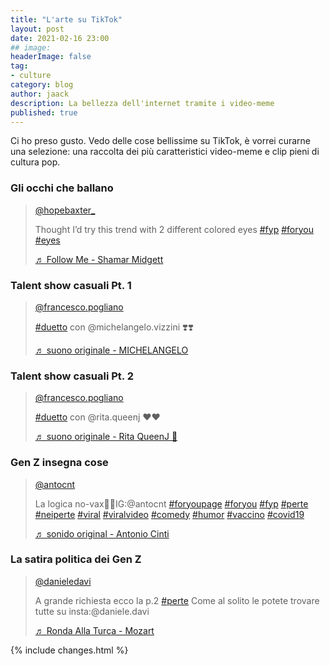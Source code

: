 ```yaml
---
title: "L'arte su TikTok"
layout: post
date: 2021-02-16 23:00
## image:
headerImage: false
tag:
- culture
category: blog
author: jaack
description: La bellezza dell'internet tramite i video-meme
published: true
---
```


Ci ho preso gusto. Vedo delle cose bellissime su TikTok, è vorrei curarne una selezione: una raccolta dei più caratteristici video-meme e clip pieni di cultura pop.

### Gli occhi che ballano
<blockquote class="tiktok-embed" cite="https://www.tiktok.com/@hopebaxter_/video/6919175802147900678" data-video-id="6919175802147900678" style="max-width: 605px;min-width: 325px;" > <section> <a target="_blank" title="@hopebaxter_" href="https://www.tiktok.com/@hopebaxter_">@hopebaxter_</a> <p>Thought I’d try this trend with 2 different colored eyes <a title="fyp" target="_blank" href="https://www.tiktok.com/tag/fyp">#fyp</a> <a title="foryou" target="_blank" href="https://www.tiktok.com/tag/foryou">#foryou</a> <a title="eyes" target="_blank" href="https://www.tiktok.com/tag/eyes">#eyes</a></p> <a target="_blank" title="♬ Follow Me - Shamar Midgett" href="https://www.tiktok.com/music/Follow-Me-6786202441231764230">♬ Follow Me - Shamar Midgett</a> </section> </blockquote> <script async src="https://www.tiktok.com/embed.js"></script>

### Talent show casuali Pt. 1
<blockquote class="tiktok-embed" cite="https://www.tiktok.com/@francesco.pogliano/video/6903216520206322945" data-video-id="6903216520206322945" style="max-width: 605px;min-width: 325px;" > <section> <a target="_blank" title="@francesco.pogliano" href="https://www.tiktok.com/@francesco.pogliano">@francesco.pogliano</a> <p><a title="duetto" target="_blank" href="https://www.tiktok.com/tag/duetto">#duetto</a> con @michelangelo.vizzini ❣️❣️</p> <a target="_blank" title="♬ suono originale - MICHELANGELO" href="https://www.tiktok.com/music/suono-originale-6903180060606483202">♬ suono originale - MICHELANGELO</a> </section> </blockquote> <script async src="https://www.tiktok.com/embed.js"></script>

### Talent show casuali Pt. 2
<blockquote class="tiktok-embed" cite="https://www.tiktok.com/@francesco.pogliano/video/6898753288259341570" data-video-id="6898753288259341570" style="max-width: 605px;min-width: 325px;" > <section> <a target="_blank" title="@francesco.pogliano" href="https://www.tiktok.com/@francesco.pogliano">@francesco.pogliano</a> <p><a title="duetto" target="_blank" href="https://www.tiktok.com/tag/duetto">#duetto</a> con @rita.queenj ❤️❤️</p> <a target="_blank" title="♬ suono originale - Rita QueenJ 👑" href="https://www.tiktok.com/music/suono-originale-6898734191031192322">♬ suono originale - Rita QueenJ 👑</a> </section> </blockquote> <script async src="https://www.tiktok.com/embed.js"></script>

### Gen Z insegna cose
<blockquote class="tiktok-embed" cite="https://www.tiktok.com/@antocnt/video/6920267458834124034" data-video-id="6920267458834124034" style="max-width: 605px;min-width: 325px;" > <section> <a target="_blank" title="@antocnt" href="https://www.tiktok.com/@antocnt">@antocnt</a> <p>La logica no-vax🤠🤩IG:@antocnt <a title="foryoupage" target="_blank" href="https://www.tiktok.com/tag/foryoupage">#foryoupage</a> <a title="foryou" target="_blank" href="https://www.tiktok.com/tag/foryou">#foryou</a> <a title="fyp" target="_blank" href="https://www.tiktok.com/tag/fyp">#fyp</a> <a title="perte" target="_blank" href="https://www.tiktok.com/tag/perte">#perte</a> <a title="neiperte" target="_blank" href="https://www.tiktok.com/tag/neiperte">#neiperte</a> <a title="viral" target="_blank" href="https://www.tiktok.com/tag/viral">#viral</a> <a title="viralvideo" target="_blank" href="https://www.tiktok.com/tag/viralvideo">#viralvideo</a> <a title="comedy" target="_blank" href="https://www.tiktok.com/tag/comedy">#comedy</a> <a title="humor" target="_blank" href="https://www.tiktok.com/tag/humor">#humor</a> <a title="vaccino" target="_blank" href="https://www.tiktok.com/tag/vaccino">#vaccino</a> <a title="covid19" target="_blank" href="https://www.tiktok.com/tag/covid19">#covid19</a></p> <a target="_blank" title="♬ sonido original - Antonio Cinti" href="https://www.tiktok.com/music/sonido-original-6920267448377756418">♬ sonido original - Antonio Cinti</a> </section> </blockquote> <script async src="https://www.tiktok.com/embed.js"></script>

### La satira politica dei Gen Z
<blockquote class="tiktok-embed" cite="https://www.tiktok.com/@danieledavi/video/6925777012128812293" data-video-id="6925777012128812293" style="max-width: 605px;min-width: 325px;" > <section> <a target="_blank" title="@danieledavi" href="https://www.tiktok.com/@danieledavi">@danieledavi</a> <p>A grande richiesta ecco la p.2 <a title="perte" target="_blank" href="https://www.tiktok.com/tag/perte">#perte</a>           Come al solito le potete trovare tutte su insta:@daniele.davi</p> <a target="_blank" title="♬ Ronda Alla Turca - Mozart" href="https://www.tiktok.com/music/Ronda-Alla-Turca-6721056113380296705">♬ Ronda Alla Turca - Mozart</a> </section> </blockquote> <script async src="https://www.tiktok.com/embed.js"></script>

{% include changes.html %}
